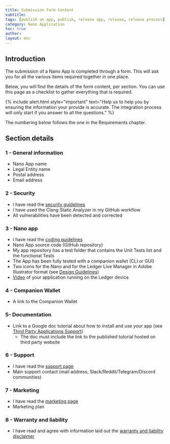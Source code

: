 ```yaml
---
title: Submission form Content
subtitle:
tags: [publish an app, publish, release app, release, release process]
category: Nano Application
toc: true
author:
layout: doc
---
```


## Introduction

The submission of a Nano App is completed through a form. This will ask you for all the various items required together in one place.

Below, you will find the details of the form content, per section. You can use this page as a checklist to gather everything that is required.

<!--  -->
{% include alert.html style="important" text="Help us to help you by ensuring the information your provide is accurate. The integration process will only start if you answer to all the questions." %}
<!--  -->

The numbering below follows the one in the Requirements chapter.  


## Section details

### 1 - General information

- Nano App name
- Legal Entity name
- Postal address
- Email address


### 2 - Security

- I have read the [security guidelines](../secure-app)  
- I have used the Clang Static Analyzer in my GitHub workflow 
- All vulnerabilities have been detected and corrected


### 3 - Nano app 

- I have read the [coding guidelines](../display-management)
- Nano App source code (GitHub repository)
- My app repository has a test folder that contains the Unit Tests list and the functional Tests
- The App has been fully tested with a companion wallet (CLI or GUI)
- Two icons for the Nano and for the Ledger Live Manager in Adobe Illustrator format (see [Design Guidelines](../design-requirements))
- [Video](../ui-flow-video/#video) of your application running on the Ledger device


### 4 - Companion Wallet

- A link to the Companion Wallet

### 5- Documentation

- Link to a Google doc tutorial about how to install and use your app (see [Third Party Applications Support](../support-requirements))
    - The doc must include the link to the published tutorial hosted on third party website 


### 6 - Support

- I have read the [support page](../support-requirements)
- Main support contact (mail address, Slack/Reddit/Telegram/Discord communities)


### 7 - Marketing 

- I have read the [marketing page](../marketing-requirements) 
- Marketing plan


### 8 - Warranty and liability

- I have read and agree with information laid out the [warranty and liability disclaimer](../warranty-disclaimer)



